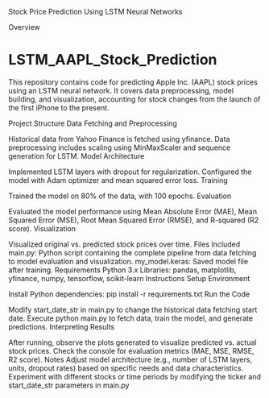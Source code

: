 Stock Price Prediction Using LSTM Neural Networks

Overview

# LSTM_AAPL_Stock_Prediction
This repository contains code for predicting Apple Inc. (AAPL) stock prices using an LSTM neural network. It covers data preprocessing, model building, and visualization, accounting for stock changes from the launch of the first iPhone to the present.

Project Structure
Data Fetching and Preprocessing

Historical data from Yahoo Finance is fetched using yfinance.
Data preprocessing includes scaling using MinMaxScaler and sequence generation for LSTM.
Model Architecture

Implemented LSTM layers with dropout for regularization.
Configured the model with Adam optimizer and mean squared error loss.
Training

Trained the model on 80% of the data, with 100 epochs.
Evaluation

Evaluated the model performance using Mean Absolute Error (MAE), Mean Squared Error (MSE), Root Mean Squared Error (RMSE), and R-squared (R2 score).
Visualization

Visualized original vs. predicted stock prices over time.
Files Included
main.py: Python script containing the complete pipeline from data fetching to model evaluation and visualization.
my_model.keras: Saved model file after training.
Requirements
Python 3.x
Libraries: pandas, matplotlib, yfinance, numpy, tensorflow, scikit-learn
Instructions
Setup Environment

Install Python dependencies: pip install -r requirements.txt
Run the Code

Modify start_date_str in main.py to change the historical data fetching start date.
Execute python main.py to fetch data, train the model, and generate predictions.
Interpreting Results

After running, observe the plots generated to visualize predicted vs. actual stock prices.
Check the console for evaluation metrics (MAE, MSE, RMSE, R2 score).
Notes
Adjust model architecture (e.g., number of LSTM layers, units, dropout rates) based on specific needs and data characteristics.
Experiment with different stocks or time periods by modifying the ticker and start_date_str parameters in main.py
